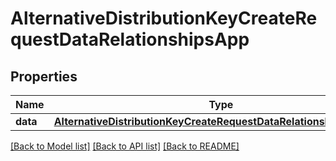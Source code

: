# AlternativeDistributionKeyCreateRequestDataRelationshipsApp

## Properties
Name | Type | Description | Notes
------------ | ------------- | ------------- | -------------
**data** | [**AlternativeDistributionKeyCreateRequestDataRelationshipsAppData**](AlternativeDistributionKeyCreateRequestDataRelationshipsAppData.md) |  | 

[[Back to Model list]](../README.md#documentation-for-models) [[Back to API list]](../README.md#documentation-for-api-endpoints) [[Back to README]](../README.md)


